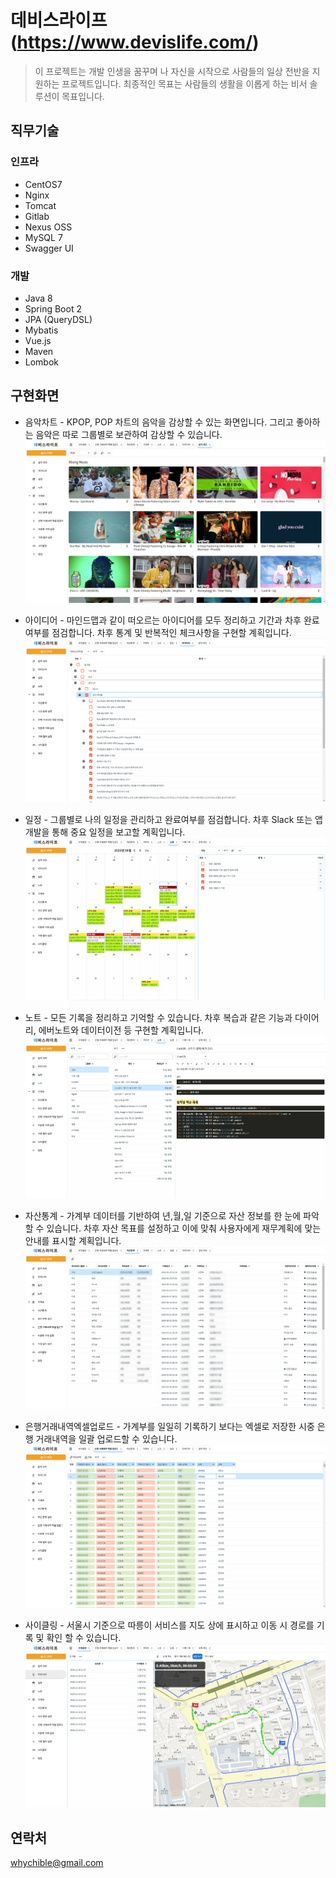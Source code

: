 # 데비스라이프 (https://www.devislife.com/)
> 이 프로젝트는 개발 인생을 꿈꾸며 나 자신을 시작으로 사람들의 일상 전반을 지원하는 프로젝트입니다.
> 최종적인 목표는 사람들의 생활을 이롭게 하는 비서 솔루션이 목표입니다.

## 직무기술
### 인프라
- CentOS7
- Nginx
- Tomcat
- Gitlab
- Nexus OSS
- MySQL 7
- Swagger UI

### 개발
- Java 8
- Spring Boot 2
- JPA (QueryDSL)
- Mybatis
- Vue.js
- Maven
- Lombok

## 구현화면

- 음악차트 - KPOP, POP 차트의 음악을 감상할 수 있는 화면입니다. 그리고 좋아하는 음악은 따로 그룹별로 보관하여 감상할 수 있습니다.
![음악차트](devislife/1.png)<br/>

- 아이디어 - 마인드맵과 같이 떠오르는 아이디어를 모두 정리하고 기간과 차후 완료여부를 점검합니다. 차후 통계 및 반복적인 체크사항을 구현할 계획입니다.
![아이디어](devislife/2.png)<br/>

- 일정 - 그룹별로 나의 일정을 관리하고 완료여부를 점검합니다. 차후 Slack 또는 앱 개발을 통해 중요 일정을 보고할 계획입니다.
![일정](devislife/3.png)<br/>

- 노트 - 모든 기록을 정리하고 기억할 수 있습니다. 차후 복습과 같은 기능과 다이어리, 에버노트와 데이터이전 등 구현할 계획입니다.
![노트](devislife/4.png)<br/>

- 자산통계 - 가계부 데이터를 기반하여 년,월,일 기준으로 자산 정보를 한 눈에 파악할 수 있습니다. 차후 자산 목표를 설정하고 이에 맞춰 사용자에게 재무계획에 맞는 안내를 표시할 계획입니다.
![자산통계](devislife/5.png)<br/>

- 은행거래내역엑셀업로드 - 가계부를 일일히 기록하기 보다는 엑셀로 저장한 시중 은행 거래내역을 일괄 업로드할 수 있습니다.
![은행거래내역엑셀업로드](devislife/6.png)<br/>

- 사이클링 - 서울시 기준으로 따릉이 서비스를 지도 상에 표시하고 이동 시 경로를 기록 및 확인 할 수 있습니다.
![사이클링](devislife/7.png)<br/>

## 연락처
whychible@gmail.com
